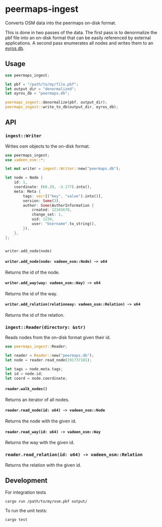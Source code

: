 # peermaps-ingest

Converts OSM data into the peermaps on-disk format.

This is done in two passes of the data. The first pass is to denormalize the
pbf file into an on-disk format that can be easily referenced by external
applications. A second pass enumerates all nodes and writes them to an [eyros
db](https://github.com/peermaps/eyros).

## Usage

```rust
use peermaps_ingest;

let pbf = "/path/to/my/file.pbf";
let output_dir = "denormalized";
let eyros_db = "peermaps.db";

peermaps_ingest::denormalize(pbf, output_dir);
peermaps_ingest::write_to_db(output_dir, eyros_db);
```


## API 

### `ingest::Writer`

Writes osm objects to the on-disk format. 

```rust
use peermaps_ingest;
use vadeen_osm::*;

let mut writer = ingest::Writer::new("peermaps.db");

let node = Node {
    id: 1,
    coordinate: (66.29, -3.177).into(),
    meta: Meta {
        tags: vec![("key", "value").into()],
        version: Some(3),
        author: Some(AuthorInformation {
            created: 12345678,
            change_set: 1,
            uid: 1234,
            user: "Username".to_string(),
        }),
    },
};


writer.add_node(node)
```

#### ```writer.add_node(node: vadeen_osm::Node) -> u64```

Returns the id of the node.

#### ```writer.add_way(way: vadeen_osm::Way) -> u64```

Returns the id of the way. 

#### ```writer.add_relation(relationeay: vadeen_osm::Relation) -> u64```

Returns the id of the relation. 

### ```ingest::Reader(directory: &str)```

Reads nodes from the on-disk format given their id.

```rust
use peermaps_ingest::Reader;

let reader = Reader::new("peermaps.db");
let node = reader.read_node(291737181);

let tags = node.meta.tags;
let id = node.id;
let coord = node.coordinate;
```

#### ```reader.walk_nodes()```

Returns an iterator of all nodes.

#### ```reader.read_node(id: u64) -> vadeen_osm::Node```

Returns the node with the given id.

#### ```reader.read_way(id: u64) -> vadeen_osm::Way```

Returns the way with the given id.

### ```reader.read_relation(id: u64) -> vadeen_osm::Relation```

Returns the relation with the given id.


## Development 

For integration tests

```
cargo run /path/to/my/osm.pbf output/
```

To run the unit tests:

```
cargo test
```


